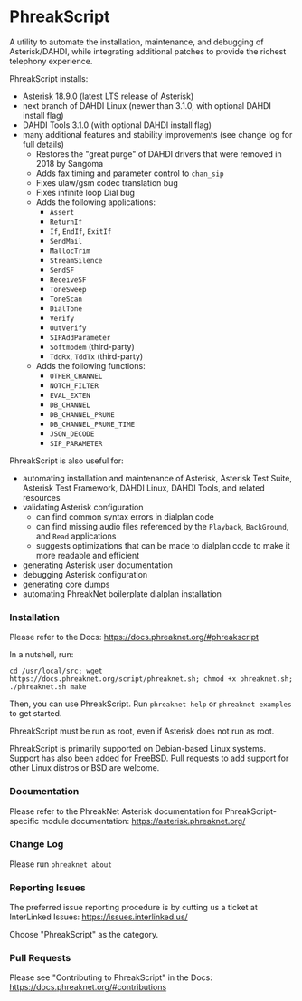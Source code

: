 # PhreakScript
A utility to automate the installation, maintenance, and debugging of Asterisk/DAHDI, while integrating additional patches to provide the richest telephony experience.

PhreakScript installs:

- Asterisk 18.9.0 (latest LTS release of Asterisk)
- next branch of DAHDI Linux (newer than 3.1.0, with optional DAHDI install flag)
- DAHDI Tools 3.1.0 (with optional DAHDI install flag)
- many additional features and stability improvements (see change log for full details)
   - Restores the "great purge" of DAHDI drivers that were removed in 2018 by Sangoma
   - Adds fax timing and parameter control to `chan_sip`
   - Fixes ulaw/gsm codec translation bug
   - Fixes infinite loop Dial bug
   - Adds the following applications:
      - ``Assert``
      - ``ReturnIf``
      - ``If``, ``EndIf``, ``ExitIf``
      - ``SendMail``
      - ``MallocTrim``
      - ``StreamSilence``
      - ``SendSF``
      - ``ReceiveSF``
      - ``ToneSweep``
      - ``ToneScan``
      - ``DialTone``
      - ``Verify``
      - ``OutVerify``
      - ``SIPAddParameter``
      - ``Softmodem`` (third-party)
      - ``TddRx``, ``TddTx`` (third-party)
   - Adds the following functions:
      - ``OTHER_CHANNEL``
      - ``NOTCH_FILTER``
      - ``EVAL_EXTEN``
      - ``DB_CHANNEL``
      - ``DB_CHANNEL_PRUNE``
      - ``DB_CHANNEL_PRUNE_TIME``
      - ``JSON_DECODE``
      - ``SIP_PARAMETER``

PhreakScript is also useful for:
- automating installation and maintenance of Asterisk, Asterisk Test Suite, Asterisk Test Framework, DAHDI Linux, DAHDI Tools, and related resources
- validating Asterisk configuration
   - can find common syntax errors in dialplan code
   - can find missing audio files referenced by the ``Playback``, ``BackGround``, and ``Read`` applications
   - suggests optimizations that can be made to dialplan code to make it more readable and efficient
- generating Asterisk user documentation
- debugging Asterisk configuration
- generating core dumps
- automating PhreakNet boilerplate dialplan installation

### Installation

Please refer to the Docs: https://docs.phreaknet.org/#phreakscript

In a nutshell, run:

```cd /usr/local/src; wget https://docs.phreaknet.org/script/phreaknet.sh; chmod +x phreaknet.sh; ./phreaknet.sh make```

Then, you can use PhreakScript. Run ```phreaknet help``` or ```phreaknet examples``` to get started.

PhreakScript must be run as root, even if Asterisk does not run as root.

PhreakScript is primarily supported on Debian-based Linux systems. Support has also been added for FreeBSD. Pull requests to add support for other Linux distros or BSD are welcome.

### Documentation

Please refer to the PhreakNet Asterisk documentation for PhreakScript-specific module documentation: https://asterisk.phreaknet.org/

### Change Log

Please run ```phreaknet about```

### Reporting Issues

The preferred issue reporting procedure is by cutting us a ticket at InterLinked Issues: https://issues.interlinked.us/

Choose "PhreakScript" as the category.

### Pull Requests

Please see "Contributing to PhreakScript" in the Docs: https://docs.phreaknet.org/#contributions
